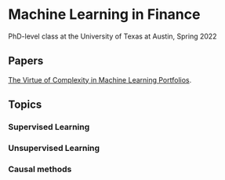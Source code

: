 # Machine Learning in Finance 
PhD-level class at the University of Texas at Austin, Spring 2022

## Papers

[The Virtue of Complexity in Machine Learning Portfolios](https://papers.ssrn.com/sol3/papers.cfm?abstract_id=3984925).

## Topics

### Supervised Learning

### Unsupervised Learning

### Causal methods

